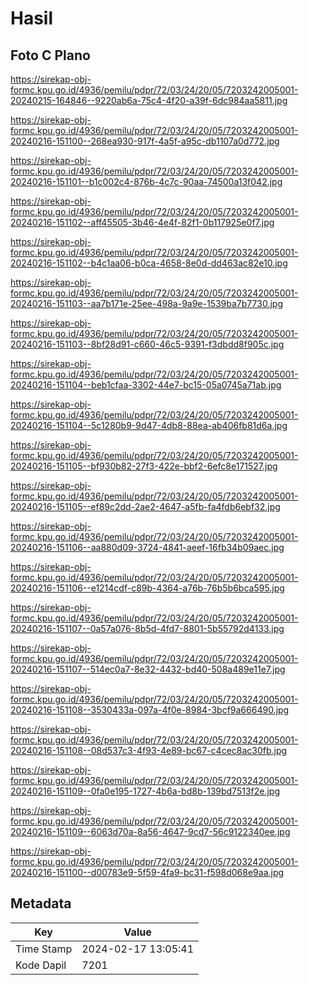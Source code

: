 # Hasil

## Foto C Plano

https://sirekap-obj-formc.kpu.go.id/4936/pemilu/pdpr/72/03/24/20/05/7203242005001-20240215-164846--9220ab6a-75c4-4f20-a39f-6dc984aa5811.jpg

https://sirekap-obj-formc.kpu.go.id/4936/pemilu/pdpr/72/03/24/20/05/7203242005001-20240216-151100--268ea930-917f-4a5f-a95c-db1107a0d772.jpg

https://sirekap-obj-formc.kpu.go.id/4936/pemilu/pdpr/72/03/24/20/05/7203242005001-20240216-151101--b1c002c4-876b-4c7c-90aa-74500a13f042.jpg

https://sirekap-obj-formc.kpu.go.id/4936/pemilu/pdpr/72/03/24/20/05/7203242005001-20240216-151102--aff45505-3b46-4e4f-82f1-0b117925e0f7.jpg

https://sirekap-obj-formc.kpu.go.id/4936/pemilu/pdpr/72/03/24/20/05/7203242005001-20240216-151102--b4c1aa06-b0ca-4658-8e0d-dd463ac82e10.jpg

https://sirekap-obj-formc.kpu.go.id/4936/pemilu/pdpr/72/03/24/20/05/7203242005001-20240216-151103--aa7b171e-25ee-498a-9a9e-1539ba7b7730.jpg

https://sirekap-obj-formc.kpu.go.id/4936/pemilu/pdpr/72/03/24/20/05/7203242005001-20240216-151103--8bf28d91-c660-46c5-9391-f3dbdd8f905c.jpg

https://sirekap-obj-formc.kpu.go.id/4936/pemilu/pdpr/72/03/24/20/05/7203242005001-20240216-151104--beb1cfaa-3302-44e7-bc15-05a0745a71ab.jpg

https://sirekap-obj-formc.kpu.go.id/4936/pemilu/pdpr/72/03/24/20/05/7203242005001-20240216-151104--5c1280b9-9d47-4db8-88ea-ab406fb81d6a.jpg

https://sirekap-obj-formc.kpu.go.id/4936/pemilu/pdpr/72/03/24/20/05/7203242005001-20240216-151105--bf930b82-27f3-422e-bbf2-6efc8e171527.jpg

https://sirekap-obj-formc.kpu.go.id/4936/pemilu/pdpr/72/03/24/20/05/7203242005001-20240216-151105--ef89c2dd-2ae2-4647-a5fb-fa4fdb6ebf32.jpg

https://sirekap-obj-formc.kpu.go.id/4936/pemilu/pdpr/72/03/24/20/05/7203242005001-20240216-151106--aa880d09-3724-4841-aeef-16fb34b09aec.jpg

https://sirekap-obj-formc.kpu.go.id/4936/pemilu/pdpr/72/03/24/20/05/7203242005001-20240216-151106--e1214cdf-c89b-4364-a76b-76b5b6bca595.jpg

https://sirekap-obj-formc.kpu.go.id/4936/pemilu/pdpr/72/03/24/20/05/7203242005001-20240216-151107--0a57a076-8b5d-4fd7-8801-5b55792d4133.jpg

https://sirekap-obj-formc.kpu.go.id/4936/pemilu/pdpr/72/03/24/20/05/7203242005001-20240216-151107--514ec0a7-8e32-4432-bd40-508a489e11e7.jpg

https://sirekap-obj-formc.kpu.go.id/4936/pemilu/pdpr/72/03/24/20/05/7203242005001-20240216-151108--3530433a-097a-4f0e-8984-3bcf9a666490.jpg

https://sirekap-obj-formc.kpu.go.id/4936/pemilu/pdpr/72/03/24/20/05/7203242005001-20240216-151108--08d537c3-4f93-4e89-bc67-c4cec8ac30fb.jpg

https://sirekap-obj-formc.kpu.go.id/4936/pemilu/pdpr/72/03/24/20/05/7203242005001-20240216-151109--0fa0e195-1727-4b6a-bd8b-139bd7513f2e.jpg

https://sirekap-obj-formc.kpu.go.id/4936/pemilu/pdpr/72/03/24/20/05/7203242005001-20240216-151109--6063d70a-8a56-4647-9cd7-56c9122340ee.jpg

https://sirekap-obj-formc.kpu.go.id/4936/pemilu/pdpr/72/03/24/20/05/7203242005001-20240216-151100--d00783e9-5f59-4fa9-bc31-f598d068e9aa.jpg


## Metadata

| Key        | Value               |
| ---------- | ------------------- |
| Time Stamp | 2024-02-17 13:05:41 |
| Kode Dapil | 7201                |




